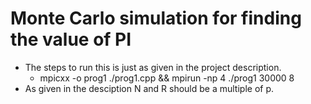 # Monte Carlo simulation for finding the value of PI
* The steps to run this is just as given in the project description.
  * mpicxx -o prog1 ./prog1.cpp && mpirun -np 4 ./prog1 30000 8
* As given in the desciption N and R should be a multiple of p. 

